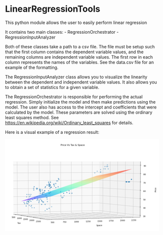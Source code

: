 # LinearRegressionTools
This python module allows the user to easily perform linear regression

It contains two main classes:
    - RegressionOrchestrator
    - RegressionInputAnalyzer
    
Both of these classes take a path to a csv file. The file must be setup such that the first column contains the dependent variable values, and the remaining columns are independent variable values. The first row in each column represents the names of the variables. See the data.csv file for an example of the formatting.

The RegressionInputAnalyzer class allows you to visualize the linearity between the dependent and independent variable values. It also allows you to obtain a set of statistics for a given variable.

The RegressionOrchestrator is responsible for performing the actual regression. Simply initialize the model and then make predictions using the model. The user also has access to the intercept and coefficients that were calculated by the model. These parameters are solved using the ordinary least squares method. See https://en.wikipedia.org/wiki/Ordinary_least_squares for details.

Here is a visual example of a regression result:

![VisualizationExample](./examples/VisualizationExample.png)
